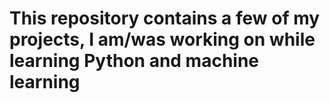 # This repository contains a few of my projects, I am/was working on while learning Python and machine learning

